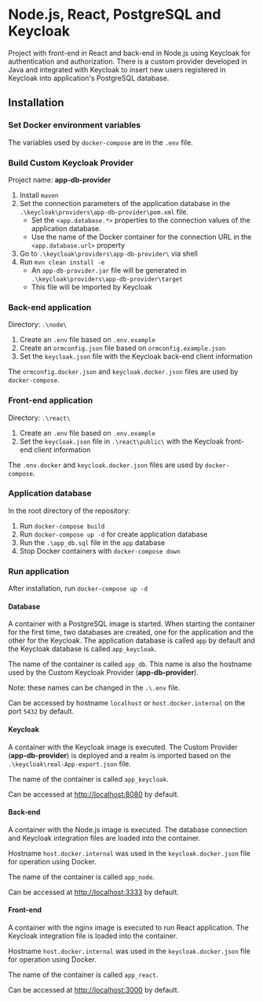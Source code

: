 # Node.js, React, PostgreSQL and Keycloak

Project with front-end in React and back-end in Node.js using Keycloak for authentication and authorization. There is a custom provider developed in Java and integrated with Keycloak to insert new users registered in Keycloak into application's PostgreSQL database.

## Installation

### Set Docker environment variables

The variables used by `docker-compose` are in the `.env` file.

### Build Custom Keycloak Provider

Project name: **app-db-provider**

1. Install `maven`
1. Set the connection parameters of the application database in the `.\keycloak\providers\app-db-provider\pom.xml` file.
	- Set the `<app.database.*>` properties to the connection values of the application database.
	- Use the name of the Docker container for the connection URL in the `<app.database.url>` property
1. Go to `.\keycloak\providers\app-db-provider\` via shell
1. Run `mvn clean install -e`
	- An `app-db-provider.jar` file will be generated in `.\keycloak\providers\app-db-provider\target`
	- This file will be imported by Keycloak

### Back-end application

Directory: `.\node\`

1. Create an `.env` file based on `.env.example`
1. Create an `ormconfig.json` file based on `ormconfig.example.json`
1. Set the `keycloak.json` file with the Keycloak back-end client information

The `ormconfig.docker.json` and `keycloak.docker.json` files are used by `docker-compose`.

### Front-end application

Directory: `.\react\`

1. Create an `.env` file based on `.env.example`
1. Set the `keycloak.json` file in `.\react\public\` with the Keycloak front-end client information

The `.env.docker` and `keycloak.docker.json` files are used by `docker-compose`.

### Application database

In the root directory of the repository:

1. Run `docker-compose build`
1. Run `docker-compose up -d` for create application database
1. Run the `.\app_db.sql` file in the `app` database
1. Stop Docker containers with `docker-compose down`

### Run application

After installation, run `docker-compose up -d`

#### Database

A container with a PostgreSQL image is started. When starting the container for the first time, two databases are created, one for the application and the other for the Keycloak. The application database is called `app` by default and the Keycloak database is called `app_keycloak`.

The name of the container is called `app_db`. This name is also the hostname used by the Custom Keycloak Provider (**app-db-provider**).

Note: these names can be changed in the `.\.env` file.

Can be accessed by hostname `localhost` or `host.docker.internal` on the port `5432` by default.

#### Keycloak

A container with the Keycloak image is executed. The Custom Provider (**app-db-provider**) is deployed and a realm is imported based on the `.\keycloak\real-App-export.json` file.

The name of the container is called `app_keycloak`.

Can be accessed at <http://localhost:8080> by default.

#### Back-end

A container with the Node.js image is executed. The database connection and Keycloak integration files are loaded into the container.

Hostname `host.docker.internal` was used in the `keycloak.docker.json` file for operation using Docker.

The name of the container is called `app_node`.

Can be accessed at <http://localhost:3333> by default.

#### Front-end

A container with the nginx image is executed to run React application. The Keycloak integration file is loaded into the container.

Hostname `host.docker.internal` was used in the `keycloak.docker.json` file for operation using Docker.

The name of the container is called `app_react`.

Can be accessed at <http://localhost:3000> by default.


